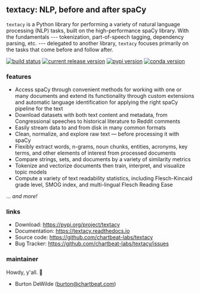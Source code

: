 ## textacy: NLP, before and after spaCy

`textacy` is a Python library for performing a variety of natural language processing (NLP) tasks, built on the high-performance spaCy library. With the fundamentals --- tokenization, part-of-speech tagging, dependency parsing, etc. --- delegated to another library, `textacy` focuses primarily on the tasks that come before and follow after.

[![build status](https://img.shields.io/travis/chartbeat-labs/textacy/master.svg?style=flat-square)](https://travis-ci.org/chartbeat-labs/textacy)
[![current release version](https://img.shields.io/github/release/chartbeat-labs/textacy.svg?style=flat-square)](https://github.com/chartbeat-labs/textacy/releases)
[![pypi version](https://img.shields.io/pypi/v/textacy.svg?style=flat-square)](https://pypi.python.org/pypi/textacy)
[![conda version](https://anaconda.org/conda-forge/textacy/badges/version.svg)](https://anaconda.org/conda-forge/textacy)

### features

- Access spaCy through convenient methods for working with one or many documents and extend its functionality through custom extensions and automatic language identification for applying the right spaCy pipeline for the text
- Download datasets with both text content and metadata, from Congressional speeches to historical literature to Reddit comments
- Easily stream data to and from disk in many common formats
- Clean, normalize, and explore raw text — before processing it with spaCy
- Flexibly extract words, n-grams, noun chunks, entities, acronyms, key terms, and other elements of interest from processed documents
- Compare strings, sets, and documents by a variety of similarity metrics
- Tokenize and vectorize documents then train, interpret, and visualize topic models
- Compute a variety of text readability statistics, including Flesch-Kincaid grade level, SMOG index, and multi-lingual Flesch Reading Ease

... *and more!*

### links

- Download: https://pypi.org/project/textacy
- Documentation: https://textacy.readthedocs.io
- Source code: https://github.com/chartbeat-labs/textacy
- Bug Tracker: https://github.com/chartbeat-labs/textacy/issues

### maintainer

Howdy, y'all. 👋

- Burton DeWilde (<burton@chartbeat.com>)
